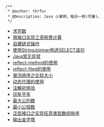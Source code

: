 ```
/**
 * @author: thrfur
 * @Description: Java 小案例，每日一练(尽量)。
 */
```
- [求完数](src/com/javaCase/perfectNumber.java)
- [用接口实现工资税费计算](src/com/javaCase/incomeTax.java)
- [自建链式操作](src/com/javaCase/chainOperation.java)
- [使用StringJoinner构造SELECT语句](src/com/javaCase/StringJoinnerSELECT.java)
- [Java常见异常](src/com/javaCase/ExceptionExample.md)
- [reflect-method的使用](src/com/javaCase/reflectMethod.java)
- [reflect-filed的使用](src/com/javaCase/reflectField/reflectFiled.java)
- [冒泡排序之比较大小](src/com/javaCase/compareSize.java)
- [动态代理的使用](src/com/javaCase/InvocationHandler/proxyCase_1.java)
- [注解初体验](src/com/javaCase/Annotation/annotationRangeCheck.java)
- [闰年平年](src/com/javaCase/leapYear.java)
- [最大公约数](src/com/javaCase/GCD.java)
- [最小公倍数](src/com/javaCase/LCM.java)
- [泛型接口之实现任意类型数组排序](src/com/javaCase/compareToTest/compareToTest.java)
- [输出金字塔](src/com/javaCase/getTriangle.java)